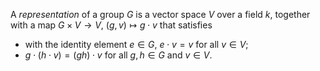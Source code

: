 A *representation* of a group $G$ is a vector space $V$ over a field $k$, together with a map $G \times V \to V$, $(g, v) \mapsto g\cdot v$ that satisfies

- with the identity element $e \in G$, $e \cdot v = v$ for all $v \in V$;
- $g \cdot (h \cdot v) = (gh) \cdot v$ for all $g, h \in G$ and $v \in V$.
